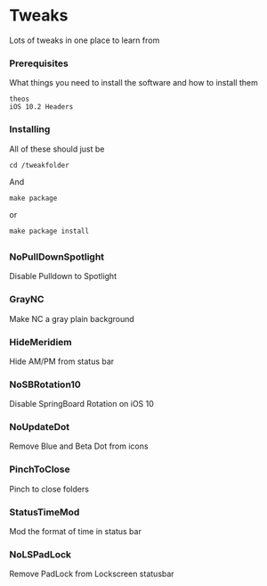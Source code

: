 # Tweaks

Lots of tweaks in one place to learn from

### Prerequisites

What things you need to install the software and how to install them

```
theos
iOS 10.2 Headers
```

### Installing

All of these should just be

```
cd /tweakfolder
```

And 

```
make package
```

or 

```
make package install
```

## 


### NoPullDownSpotlight

Disable Pulldown to Spotlight

### GrayNC

Make NC a gray plain background

### HideMeridiem

Hide AM/PM from status bar

### NoSBRotation10

Disable SpringBoard Rotation on iOS 10

### NoUpdateDot

Remove Blue and Beta Dot from icons

### PinchToClose

Pinch to close folders

### StatusTimeMod

Mod the format of time in status bar

### NoLSPadLock

Remove PadLock from Lockscreen statusbar
